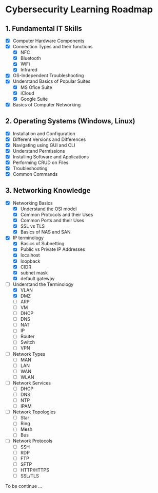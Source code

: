 # Cybersecurity Learning Roadmap

## 1. Fundamental IT Skills
- [x] Computer Hardware Components
- [x] Connection Types and their functions
	- [x] NFC
	- [x] Bluetooth
	- [x] WiFi
	- [x] Infrared
- [x] OS-Independent Troubleshooting
- [x] Understand Basics of Popular Suites
	- [x] MS Ofice Suite
	- [x] iCloud
	- [x] Google Suite
- [x] Basics of Computer Networking

## 2. Operating Systems (Windows, Linux)
- [x] Installation and Configuration
- [x] Different Versions and Differences
- [x] Navigating using GUI and CLI
- [x] Understand Permissions
- [x] Installing Software and Applications
- [x] Performing CRUD on Files
- [x] Troubleshooting
- [x] Common Commands

## 3. Networking Knowledge
- [x] Networking Basics
	- [x] Understand the OSI model
	- [x] Common Protocols and their Uses
	- [x] Common Ports and their Uses
	- [x] SSL vs TLS
	- [x] Basics of NAS and SAN
- [x] IP terminology
	- [x] Basics of Subnetting 
	- [x] Public vs Private IP Addresses
	- [x] localhost
	- [x] loopback
	- [x] CIDR
	- [x] subnet mask
	- [x] default gateway
- [ ] Understand the Terminology
	- [x] VLAN
	- [x] DMZ
	- [ ] ARP
	- [ ] VM
	- [ ] DHCP
	- [ ] DNS
	- [ ] NAT
	- [ ] IP
	- [ ] Router
	- [ ] Switch
	- [ ] VPN
- [ ] Network Types
	- [ ] MAN
	- [ ] LAN
	- [ ] WAN
	- [ ] WLAN
- [ ] Network Services
	- [ ] DHCP
	- [ ] DNS
	- [ ] NTP
	- [ ] IPAM
- [ ] Network Topologies
	- [ ] Star
	- [ ] Ring
	- [ ] Mesh
	- [ ] Bus
- [ ] Network Protocols
	- [ ] SSH
	- [ ] RDP
	- [ ] FTP
	- [ ] SFTP
	- [ ] HTTP/HTTPS
	- [ ] SSL/TLS

To be continue ...

